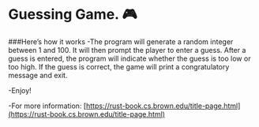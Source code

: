# Guessing Game. :video_game:

###Here’s how it works
-The program will generate a random integer between 1 and 100. It will then prompt the player to enter a guess. After a guess is entered, the program will indicate whether the guess is too low or too high. If the guess is correct, the game will print a congratulatory message and exit.

-Enjoy!

-For more information: [https://rust-book.cs.brown.edu/title-page.html](https://rust-book.cs.brown.edu/title-page.html)